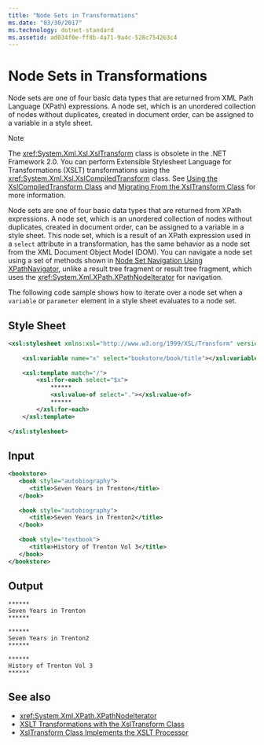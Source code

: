 ```yaml
---
title: "Node Sets in Transformations"
ms.date: "03/30/2017"
ms.technology: dotnet-standard
ms.assetid: ad034f0e-ff8b-4a71-9a4c-528c754263c4
---
```

# Node Sets in Transformations
Node sets are one of four basic data types that are returned from XML Path Language (XPath) expressions. A node set, which is an unordered collection of nodes without duplicates, created in document order, can be assigned to a variable in a style sheet.  
  
> [!NOTE]
> The <xref:System.Xml.Xsl.XslTransform> class is obsolete in the .NET Framework 2.0. You can perform Extensible Stylesheet Language for Transformations (XSLT) transformations using the <xref:System.Xml.Xsl.XslCompiledTransform> class. See [Using the XslCompiledTransform Class](using-the-xslcompiledtransform-class.md) and [Migrating From the XslTransform Class](migrating-from-the-xsltransform-class.md) for more information.  
  
 Node sets are one of four basic data types that are returned from XPath expressions. A node set, which is an unordered collection of nodes without duplicates, created in document order, can be assigned to a variable in a style sheet. This node set, which is a result of an XPath expression used in a `select` attribute in a transformation, has the same behavior as a node set from the XML Document Object Model (DOM). You can navigate a node set using a set of methods shown in [Node Set Navigation Using XPathNavigator](node-set-navigation-using-xpathnavigator.md), unlike a result tree fragment or result tree fragment, which uses the <xref:System.Xml.XPath.XPathNodeIterator> for navigation.  
  
 The following code sample shows how to iterate over a node set when a `variable` or `parameter` element in a style sheet evaluates to a node set.  
  
## Style Sheet  
  
```xml  
<xsl:stylesheet xmlns:xsl="http://www.w3.org/1999/XSL/Transform" version="1.0">  
  
    <xsl:variable name="x" select="bookstore/book/title"></xsl:variable>  
  
    <xsl:template match="/">  
        <xsl:for-each select="$x">  
            ******  
            <xsl:value-of select="."></xsl:value-of>  
            ******  
        </xsl:for-each>  
    </xsl:template>  
  
</xsl:stylesheet>  
```  
  
## Input  
  
```xml  
<bookstore>  
   <book style="autobiography">  
      <title>Seven Years in Trenton</title>  
   </book>  
  
   <book style="autobiography">  
      <title>Seven Years in Trenton2</title>  
   </book>  
  
   <book style="textbook">  
      <title>History of Trenton Vol 3</title>  
   </book>  
</bookstore>  
```  
  
## Output  
  
```output  
******  
Seven Years in Trenton  
******  
  
******  
Seven Years in Trenton2  
******  
  
******  
History of Trenton Vol 3  
******  
```  
  
## See also

- <xref:System.Xml.XPath.XPathNodeIterator>
- [XSLT Transformations with the XslTransform Class](xslt-transformations-with-the-xsltransform-class.md)
- [XslTransform Class Implements the XSLT Processor](xsltransform-class-implements-the-xslt-processor.md)
